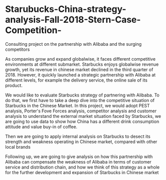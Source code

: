 # Starubucks-China-strategy-analysis-Fall-2018-Stern-Case-Competition-
Consulting project on the partnership with Alibaba and the surging competitors

As companies grow and expand globalwise, it faces different competitive environments at different submarket. Starbucks enjoys globalwise revenue growth, yet its revenue in chinese market declined in the third quarter of 2018. However, it quickly launched a strategic partnership with Alibaba at different levels, for example the delivery service, the online sale of its product.

We would like to evaluate Starbucks strategy of partnering with Alibaba. To do that, we first have to take a deep dive into the competitive situation of Starbucks in the Chinese Market. In this project, we would adopt PEST analysis, Porter's Fove Forces analysis, competitor analysis and customer analysis to understand the external market situation faced by Starbucks, we are going to use data to show how China has a different drink consumption attitude and value buy-in of coffee.

Then we are going to apply internal analysis on Starbucks to desect its strength and weakness operating in Chinese market, compared with other local brands

Following up, we are going to give analysis on how this partnership with Alibaba can compensate the weakness of Alibaba in terms of customer service and distribution chain, and how we think of this strategy as a whole for the further development and expansion of Starbucks in Chinese market
